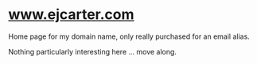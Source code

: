 www.ejcarter.com
================

Home page for my domain name, only really purchased for an email alias. 

Nothing particularly interesting here ... move along.
